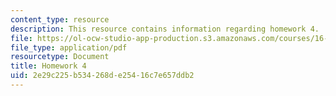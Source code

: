 ```yaml
---
content_type: resource
description: This resource contains information regarding homework 4.
file: https://ol-ocw-studio-app-production.s3.amazonaws.com/courses/16-50-introduction-to-propulsion-systems-spring-2012/2e29c225b534268de25416c7e657ddb2_MIT16_50S12_hw4.pdf
file_type: application/pdf
resourcetype: Document
title: Homework 4
uid: 2e29c225-b534-268d-e254-16c7e657ddb2
---
```

